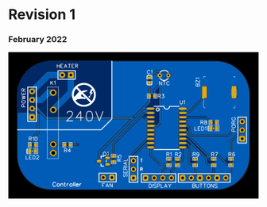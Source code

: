# Revision 1
### February 2022
![Revision 1](https://raw.githubusercontent.com/ThisIsntTheWay/arduino_hot_bed/main/resources/gerbers/SVGs/controller_unit_REV1.svg)
